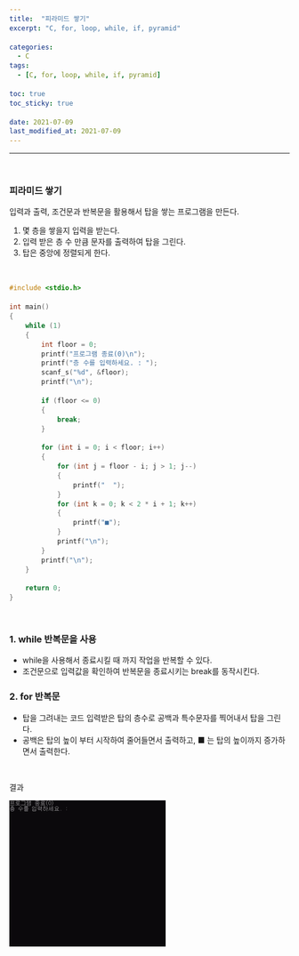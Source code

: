 ```yaml
---
title:  "피라미드 쌓기"
excerpt: "C, for, loop, while, if, pyramid"

categories:
  - C
tags:
  - [C, for, loop, while, if, pyramid]

toc: true
toc_sticky: true
 
date: 2021-07-09
last_modified_at: 2021-07-09
---  
```


***
<br>

### 피라미드 쌓기  
입력과 출력, 조건문과 반복문을 활용해서 탑을 쌓는 프로그램을 만든다.  

1. 몇 층을 쌓을지 입력을 받는다.
2. 입력 받은 층 수 만큼 문자를 출력하여 탑을 그린다.
3. 탑은 중앙에 정렬되게 한다.  

<br/>

```c
#include <stdio.h>

int main()
{
	while (1)
	{
		int floor = 0;
		printf("프로그램 종료(0)\n");
		printf("층 수를 입력하세요. : ");
		scanf_s("%d", &floor);
		printf("\n");

		if (floor <= 0)
		{
			break;
		}

		for (int i = 0; i < floor; i++)
		{
			for (int j = floor - i; j > 1; j--)
			{
				printf("  ");
			}
			for (int k = 0; k < 2 * i + 1; k++)
			{
				printf("■");
			}
			printf("\n");
		}
		printf("\n");
	}

	return 0;
}
```

<br/>  

### 1. while 반복문을 사용  
  * while을 사용해서 종료시킬 때 까지 작업을 반복할 수 있다. 
  * 조건문으로 입력값을 확인하여 반복문을 종료시키는 break를 동작시킨다.  

### 2. for 반복문  
  * 탑을 그려내는 코드 입력받은 탑의 층수로 공백과 특수문자를 찍어내서 탑을 그린다.  
  * 공백은 탑의 높이 부터 시작하여 줄어들면서 출력하고, ■ 는 탑의 높이까지 증가하면서 출력한다. 
  
<br/>
  
결과  
  
![pyramid](/assets/images/20210709_Posting/1.gif)  

